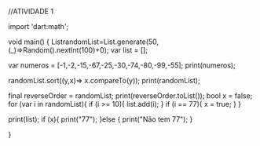 //ATIVIDADE 1


import 'dart:math';

void main() {
  List<int>randomList=List.generate(50,(_)=>Random().nextInt(100)+0);
  var list = [];
  
var numeros = <int>[-1,-2,-15,-67,-25,-30,-74,-80,-99,-55];
print(numeros);

randomList.sort((y,x)=> x.compareTo(y));
print(randomList);

final reverseOrder = randomList;
print(reverseOrder.toList());
bool x = false;
 for (var i in randomList){
  if (i >= 10){
    list.add(i);
  }
  if (i == 77){
    x = true;
  }
 }

 print(list);
 if (x){
  print("77");
 }else {
  print("Não tem 77");
 }
 
 
}
